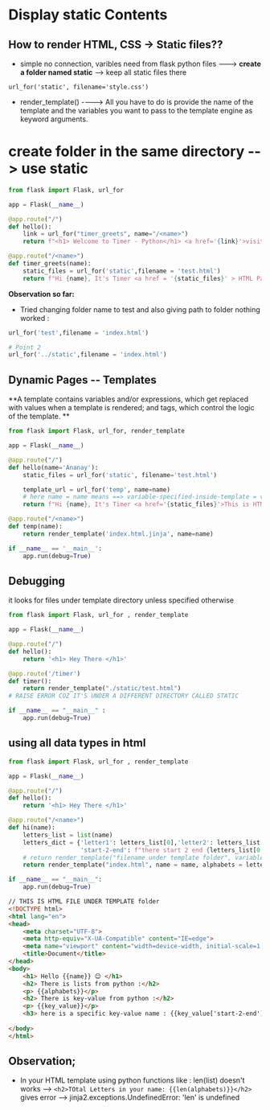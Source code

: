# Display static Contents

## How to render HTML, CSS -> Static files??

- simple no connection, varibles need from flask python files ---> **create a folder named static** --> keep all static files there


`url_for('static', filename='style.css')`
- render_template() ---->
All you have to do is provide the name of the template and the variables you want to pass to the template engine as keyword arguments.

# create folder in the same directory --> use static 

```py
from flask import Flask, url_for

app = Flask(__name__)

@app.route("/")
def hello():
    link = url_for("timer_greets", name="/<name>")
    return f"<h1> Welcome to Timer - Python</h1> <a href='{link}'>visit here to Get a Hi 👋</a> <h2> append your name after URL like: /name see magic <h2>"

@app.route("/<name>")
def timer_greets(name):
    static_files = url_for('static',filename = 'test.html')
    return f"Hi {name}, It's Timer <a href = '{static_files}' > HTML Page !! </a>"


```
**Observation so far:**
- Tried changing folder name to test  and also giving path to folder nothing worked :
 ```py
 url_for('test',filename = 'index.html')
 
 # Point 2
 url_for('../static',filename = 'index.html')
```
## Dynamic Pages -- Templates 
**A template contains variables and/or expressions, which get replaced with values when a template is rendered; and tags, which control the logic of the template. **

```py
from flask import Flask, url_for, render_template

app = Flask(__name__)

@app.route("/")
def hello(name='Ananay'):
    static_files = url_for('static', filename='test.html')

    template_url = url_for('temp', name=name)
    # here name = name means ==> variable-specified-inside-template = value-to-be-taken
    return f"Hi {name}, It's Timer <a href='{static_files}'>This is HTML Page !!</a> visit <a href='{template_url}'>for dynamic python page</a>"

@app.route("/<name>")
def temp(name):
    return render_template('index.html.jinja', name=name)

if __name__ == '__main__':
    app.run(debug=True)

```

## Debugging 

it looks for files under template directory unless specified otherwise 
```py
from flask import Flask, url_for , render_template

app = Flask(__name__)

@app.route("/")
def hello():
    return '<h1> Hey There </h1>'

@app.route('/timer')
def timer():
    return render_template("./static/test.html")
# RAISE ERROR COZ IT'S UNDER A DIFFERENT DIRECTORY CALLED STATIC

if __name__ == "__main__" :
    app.run(debug=True)

```

## using all data types in html

```py
from flask import Flask, url_for , render_template

app = Flask(__name__)

@app.route("/")
def hello():
    return '<h1> Hey There </h1>'

@app.route("/<name>")
def hi(name):
    letters_list = list(name)
    letters_dict = {'letter1': letters_list[0],'letter2': letters_list[1],
                    'start-2-end': f"there start 2 end {letters_list[0:]}"}
    # return render_template("filename under template folder", variables)
    return render_template("index.html", name = name, alphabets = letters_list, key_value = letters_dict)

if __name__ == "__main__":
    app.run(debug=True)

```

```html
// THIS IS HTML FILE UNDER TEMPLATE folder
<!DOCTYPE html>
<html lang="en">
<head>
    <meta charset="UTF-8">
    <meta http-equiv="X-UA-Compatible" content="IE=edge">
    <meta name="viewport" content="width=device-width, initial-scale=1.0">
    <title>Document</title>
</head>
<body>
    <h1> Hello {{name}} 😊 </h1>
    <h2> There is lists from python :</h2>
    <p> {{alphabets}}</p>
    <h2> There is key-value from python :</h2>
    <p> {{key_value}}</p>
    <h3> here is a specific key-value name : {{key_value['start-2-end']}}</h3>
    
</body>
</html>
```
## Observation;
- In your HTML template using python functions like : len(list) doesn't works --> `<h2>TOtal Letters in your name: {{len(alphabets)}}</h2>` gives error  --> jinja2.exceptions.UndefinedError: 'len' is undefined
